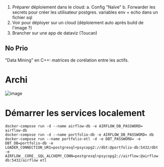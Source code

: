 1. Préparer déploiement dans le cloud:
  a. Config "Naïve"
  b. Forwarder les secrets pour créer les utilisateur postgres. variables env + echo dans un fichier sql
2. Voir pour déployer sur un cloud (déploiement auto après build de l'image ?)
3. Brancher sur une app de dataviz (Toucan)

## No Prio
"Data Mining" en C++: matrices de corélation entre les actifs.


# Archi
![image](https://user-images.githubusercontent.com/82377798/161383439-889080a5-80eb-471d-967c-fa7ca56cc7a0.png)

# Démarrer les services localement
```
docker-compose run -d --name airflow-db -e AIRFLOW_DB_PASSWORD= airflow-db
docker-compose run -d --name portfolio-db -e AIRFLOW_DB_PASSWORD= db
docker-compose run --name portfolio-etl -d -e DBT_PASSWORD= -e DBT_DB=portfolio-db -e LOADER_CONNECTION_URI=postgresql+psycopg2://dbt:@portfolio-db:5432/dbt  -e AIRFLOW__CORE__SQL_ALCHEMY_CONN=postgresql+psycopg2://airflow:@airflow-db:5432/airflow etl

```
